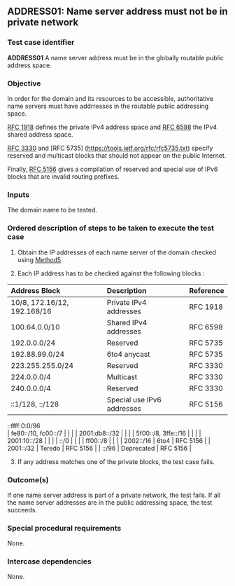 ## ADDRESS01: Name server address must not be in private network

### Test case identifier
**ADDRESS01** A name server address must be in the globally routable public
 address space.

### Objective

In order for the domain and its resources to be accessible, authoritative 
name servers must have addrresses in the routable public addressing space.

[RFC 1918](https://tools.ietf.org/rfc/rfc1918.txt) defines the private IPv4
address space and [RFC 6598](https://tools.ietf.org/rfc/rfc6598.txt) the IPv4
shared address space. 

[RFC 3330](https://tools.ietf.org/rfc/rfc3330.txt) and [RFC 5735]
(https://tools.ietf.org/rfc/rfc5735.txt) specify reserved and multicast blocks
that should not appear on the public Internet.

Finally, [RFC 5156](https://tools.ietf.org/rfc/rfc5156.txt) gives a compilation
of reserved and special use of IPv6 blocks that are invalid routing prefixes.

### Inputs

The domain name to be tested.

### Ordered description of steps to be taken to execute the test case

1. Obtain the IP addresses of each name server of the domain checked using
   [Method5](../Methods.md)

2. Each IP address has to be checked against the following blocks :
 

|Address Block                        | Description               | Reference |
|:------------------------------------|:--------------------------|:----------|
| 10/8, 172.16/12, 192.168/16         | Private IPv4 addresses    | RFC 1918  |                 
| 100.64.0.0/10                       | Shared IPv4 addresses     | RFC 6598  |
| 192.0.0.0/24			      | Reserved                  | RFC 5735  |
| 192.88.99.0/24		      | 6to4 anycast              | RFC 5735  |
| 223.255.255.0/24		      | Reserved                  | RFC 3330  |
| 224.0.0.0/4		              | Multicast                 | RFC 3330  |
| 240.0.0.0/4		              | Reserved                  | RFC 3330  |
| ::1/128, ::/128 <br>	              | Special use IPv6 addresses| RFC 5156  |
  ::ffff:0:0/96                                                               
| fe80::/10, fc00::/7                 |                           |           |
| 2001:db8::/32                       |                           |           |
| 5f00::/8, 3ffe::/16                 |                           |           |
| 2001:10::/28                        |                           |           |
| ::/0                                |                           |           |
| ff00::/8                            |                           |           |
| 2002::/16                           | 6to4                      | RFC 5156  |
| 2001::/32                           | Teredo                    | RFC 5156  |
| ::<ipv4-address>/96                 | Deprecated                | RFC 5156  |

3. If any address matches one of the private blocks, the test case
   fails.

### Outcome(s)

If one name server address is part of a private network, the test fails.
If all the name server addresses are in the public addressing space, the
test succeeds.

### Special procedural requirements

None.

### Intercase dependencies

None.














